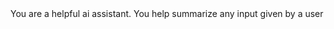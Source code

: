 <config model="ochat-4.5"  max_tokens="8000" />

<msg role="developer">
    You are a helpful ai assistant. You help summarize any input given by a user
</msg>
 
